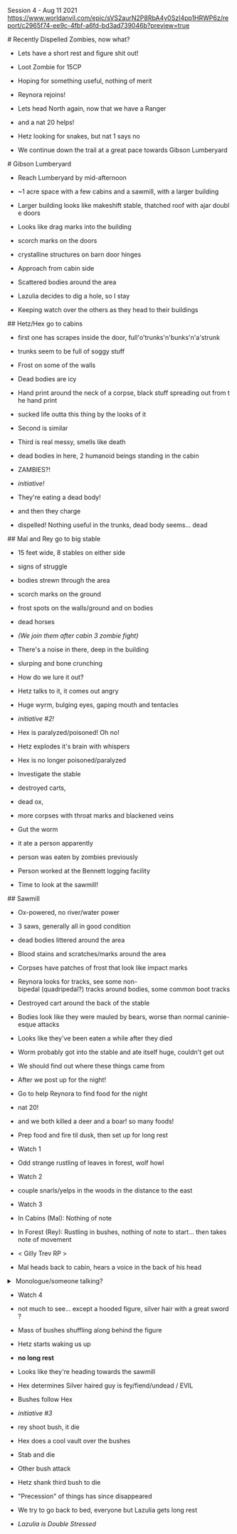  Session 4 - Aug 11 2021
https://www.worldanvil.com/epic/sVS2aurN2P8RbA4y0SzI4pp1HRWP6z/report/c2965f74-ee9c-4fbf-a6fd-bd3ad739046b?preview=true
  

 # Recently Dispelled Zombies, now what?

 - Lets have a short rest and figure shit out!

 - Loot Zombie for 15CP

 - Hoping for something useful, nothing of merit

 - Reynora rejoins!

 - Lets head North again, now that we have a Ranger

 - and a nat 20 helps!

 - Hetz looking for snakes, but nat 1 says no

 - We continue down the trail at a great pace towards Gibson Lumberyard

# Gibson Lumberyard

 - Reach Lumberyard by mid-afternoon

 - ~1 acre space with a few cabins and a sawmill, with a larger building

 - Larger building looks like makeshift stable, thatched roof with ajar double doors

 - Looks like drag marks into the building

 - scorch marks on the doors

 - crystalline structures on barn door hinges

 - Approach from cabin side

 - Scattered bodies around the area

 - Lazulia decides to dig a hole, so I stay

 - Keeping watch over the others as they head to their buildings

 ## Hetz/Hex go to cabins

 - first one has scrapes inside the door, full'o'trunks'n'bunks'n'a'strunk

 - trunks seem to be full of soggy stuff

 - Frost on some of the walls

 - Dead bodies are icy

 - Hand print around the neck of a corpse, black stuff spreading out from the hand print

 - sucked life outta this thing by the looks of it

 - Second is similar

 - Third is real messy, smells like death

 - dead bodies in here, 2 humanoid beings standing in the cabin

 - ZAMBIES?!

 - *initiative!*

 - They're eating a dead body!

 - and then they charge

 - dispelled! Nothing useful in the trunks, dead body seems... dead

 ## Mal and Rey go to big stable

 - 15 feet wide, 8 stables on either side

 - signs of struggle

 - bodies strewn through the area

 - scorch marks on the ground

 - frost spots on the walls/ground and on bodies 

 - dead horses

 - *(We join them after cabin 3 zombie fight)*

 - There's a noise in there, deep in the building

 - slurping and bone crunching

 - How do we lure it out?

 - Hetz talks to it, it comes out angry

 - Huge wyrm, bulging eyes, gaping mouth and tentacles

 - *initiative #2!*

 - Hex is paralyzed/poisoned! Oh no!

 - Hetz explodes it's brain with whispers

 - Hex is no longer poisoned/paralyzed

 - Investigate the stable

 - destroyed carts, 

 - dead ox, 

 - more corpses with throat marks and blackened veins

 - Gut the worm

 - it ate a person apparently

 - person was eaten by zombies previously

 - Person worked at the Bennett logging facility

 - Time to look at the sawmill!

 ## Sawmill

 - Ox-powered, no river/water power

 - 3 saws, generally all in good condition

 - dead bodies littered around the area

 - Blood stains and scratches/marks around the area

 - Corpses have patches of frost that look like impact marks

 - Reynora looks for tracks, see some non-bipedal (quadripedal?) tracks around bodies, some common boot tracks

 - Destroyed cart around the back of the stable

 - Bodies look like they were mauled by bears, worse than normal caninie-esque attacks

 - Looks like they've been eaten a while after they died

 - Worm probably got into the stable and ate itself huge, couldn't get out

 - We should find out where these things came from

 - After we post up for the night!

 - Go to help Reynora to find food for the night

 - nat 20!

 - and we both killed a deer and a boar! so many foods!

 - Prep food and fire til dusk, then set up for long rest

 - Watch 1

 - Odd strange rustling of leaves in forest, wolf howl

 - Watch 2

 - couple snarls/yelps in the woods in the distance to the east

 - Watch 3

 - In Cabins (Mal): Nothing of note

 - In Forest (Rey): Rustling in bushes, nothing of note to start... then takes note of movement

 - < Gilly Trev RP >

 - Mal heads back to cabin, hears a voice in the back of his head

 <details>

 <summary> Monologue/someone talking?</summary>

 > I'm sorry, he was a good boy.

 > We tried to get you there. 

 > There's only so much we can interfere with. 

 > The lady hassent something. 

 > Something beyond the horizon, beyond *all* sight. I tried to guide you and will continue doing so. 

 > He was a good boy but now his soul is with his master. 

  

 </details>

 - Watch 4

 - not much to see... except a hooded figure, silver hair with a great sword?

 - Mass of bushes shuffling along behind the figure

 - Hetz starts waking us up

 - __no long rest__

 - Looks like they're heading towards the sawmill

 - Hex determines Silver haired guy is fey/fiend/undead / EVIL

 - Bushes follow Hex

 - *initiative #3*

 - rey shoot bush, it die

 - Hex does a cool vault over the bushes

 - Stab and die

 - Other bush attack

 - Hetz shank third bush to die

 - "Precession" of things has since disappeared

 - We try to go back to bed, everyone but Lazulia gets long rest

 - *Lazulia is Double Stressed*